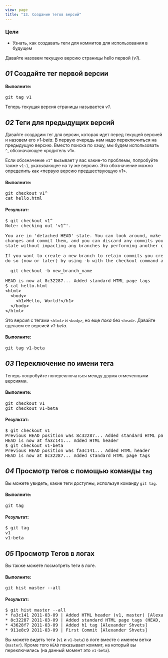 ```yaml
---
view: page
title: "13. Создание тегов версий"
---
```


<h3>Цели</h3>

<ul><li>Узнать, как создавать теги для коммитов для использования в будущем</li></ul>

<p>Давайте назовем текущую версию страницы hello первой (<em>v1</em>).</p>

<h2><em>01</em> Создайте тег первой версии</h2>

<h4 class="h4-pre">Выполните:</h4>

<pre class="instructions">git tag v1</pre>

<p>Теперь текущая версия страницы называется <em>v1</em>.</p>

<h2><em>02</em> Теги для предыдущих версий </h2>

<p>Давайте создадим тег для версии, которая идет перед текущей версией и назовем его <em>v1-beta</em>. В первую очередь нам надо переключиться на предыдущую версию. Вместо поиска по хэшу, мы будем использовать <code>^</code>, обозначающее «родитель v1».</p>

<p class="note">Если обозначение <code>v1^</code> вызывает у вас какие-то проблемы, попробуйте также <code>v1~1</code>, указывающее на ту же версию.  Это обозначение можно определить как «первую версию предшествующую v1».</p>

<h4 class="h4-pre">Выполните:</h4>

<pre class="instructions">git checkout v1^
cat hello.html</pre>

<h4 class="h4-pre">Результат:</h4>

<pre class="sample">$ git checkout v1^
Note: checking out 'v1^'.

You are in 'detached HEAD' state. You can look around, make experimental
changes and commit them, and you can discard any commits you make in this
state without impacting any branches by performing another checkout.

If you want to create a new branch to retain commits you create, you may
do so (now or later) by using -b with the checkout command again. Example:

  git checkout -b new_branch_name

HEAD is now at 8c32287... Added standard HTML page tags
$ cat hello.html
&lt;html&gt;
  &lt;body&gt;
    &lt;h1&gt;Hello, World!&lt;/h1&gt;
  &lt;/body&gt;
&lt;/html&gt;</pre>

<p>Это версия c тегами <code>&lt;html&gt;</code> и <code>&lt;body&gt;</code>, но еще <em>пока</em> без  <code>&lt;head&gt;</code>. Давайте сделаем ее версией <em>v1-beta</em>.</p>

<h4 class="h4-pre">Выполните:</h4>

<pre class="instructions">git tag v1-beta</pre>

<h2><em>03</em> Переключение по имени тега </h2>

<p>Теперь попробуйте попереключаться между двумя отмеченными версиями.</p>

<h4 class="h4-pre">Выполните:</h4>

<pre class="instructions">git checkout v1
git checkout v1-beta</pre>

<h4 class="h4-pre">Результат:</h4>

<pre class="sample">$ git checkout v1
Previous HEAD position was 8c32287... Added standard HTML page tags
HEAD is now at fa3c141... Added HTML header
$ git checkout v1-beta
Previous HEAD position was fa3c141... Added HTML header
HEAD is now at 8c32287... Added standard HTML page tags</pre>

<h2><em>04</em> Просмотр тегов с помощью команды <code>tag</code></h2>

<p>Вы можете увидеть, какие теги доступны, используя команду <code>git tag</code>.</p>

<h4 class="h4-pre">Выполните:</h4>

<pre class="instructions">git tag</pre>

<h4 class="h4-pre">Результат:</h4>

<pre class="sample">$ git tag
v1
v1-beta</pre>

<h2><em>05</em> Просмотр Тегов в логах </h2>

<p>Вы также можете посмотреть теги в логе.</p>

<h4 class="h4-pre">Выполните:</h4>

<pre class="instructions">git hist master --all</pre>

<h4 class="h4-pre">Результат:</h4>

<pre class="sample">$ git hist master --all
* fa3c141 2011-03-09 | Added HTML header (v1, master) [Alexander Shvets]
* 8c32287 2011-03-09 | Added standard HTML page tags (HEAD, v1-beta) [Alexander Shvets]
* 43628f7 2011-03-09 | Added h1 tag [Alexander Shvets]
* 911e8c9 2011-03-09 | First Commit [Alexander Shvets]</pre>

<p>Вы можете видеть теги (<code>v1</code> и <code>v1-beta</code>) в логе вместе с именем ветки (<code>master</code>). Кроме того <code>HEAD</code> показывает коммит, на который вы переключились (на данный момент это <code>v1-beta</code>).</p>